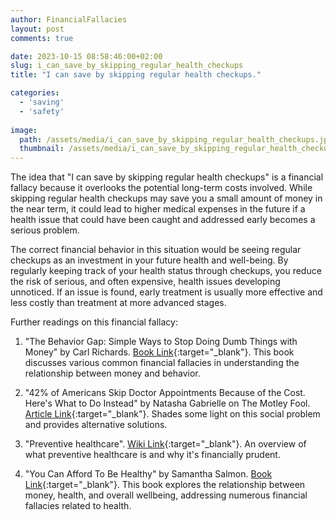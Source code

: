 ```yaml
---
author: FinancialFallacies
layout: post
comments: true

date: 2023-10-15 08:58:46:00+02:00  
slug: i_can_save_by_skipping_regular_health_checkups
title: "I can save by skipping regular health checkups."

categories:
  - 'saving'
  - 'safety'
  
image:
  path: /assets/media/i_can_save_by_skipping_regular_health_checkups.jpg
  thumbnail: /assets/media/i_can_save_by_skipping_regular_health_checkups.jpg
---
```


The idea that "I can save by skipping regular health checkups" is a financial fallacy because it overlooks the potential long-term costs involved. While skipping regular health checkups may save you a small amount of money in the near term, it could lead to higher medical expenses in the future if a health issue that could have been caught and addressed early becomes a serious problem.

The correct financial behavior in this situation would be seeing regular checkups as an investment in your future health and well-being. By regularly keeping track of your health status through checkups, you reduce the risk of serious, and often expensive, health issues developing unnoticed. If an issue is found, early treatment is usually more effective and less costly than treatment at more advanced stages.

Further readings on this financial fallacy:

1. "The Behavior Gap: Simple Ways to Stop Doing Dumb Things with Money" by Carl Richards. [Book Link](https://www.amazon.com/Behavior-Gap-Simple-Doing-Things/dp/1591844649/ref=nosim?tag=financialfall-20){:target="_blank"}.
This book discusses various common financial fallacies in understanding the relationship between money and behavior.

3. "42% of Americans Skip Doctor Appointments Because of the Cost. Here's What to Do Instead" by Natasha Gabrielle on The Motley Fool. [Article Link](https://www.fool.com/the-ascent/personal-finance/articles/42-of-americans-skip-doctor-appointments-because-of-the-cost-heres-what-to-do-instead/){:target="_blank"}.
Shades some light on this social problem and provides alternative solutions.

5. "Preventive healthcare". [Wiki Link](https://en.wikipedia.org/wiki/Preventive_healthcare){:target="_blank"}.
An overview of what preventive healthcare is and why it's financially prudent.

6. "You Can Afford To Be Healthy" by Samantha Salmon. [Book Link](https://www.amazon.com/You-Can-Afford-Be-Healthy-ebook/dp/B06ZZXGNTV/ref=nosim?tag=financialfall-20){:target="_blank"}.
This book explores the relationship between money, health, and overall wellbeing, addressing numerous financial fallacies related to health.
